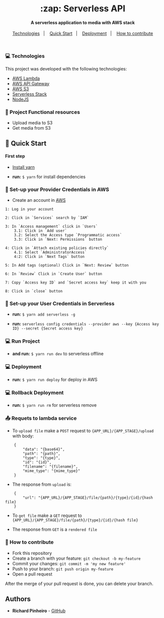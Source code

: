 <h1 align="center">
    :zap: Serverless API
</h1>

<h4 align="center">
    A serverless application to media with AWS stack
</h4>

<p align="center">
    <a href="#tecnologias">Technologies</a>&nbsp;&nbsp;&nbsp;|&nbsp;&nbsp;&nbsp;
    <a href="#quick-start">Quick Start</a>&nbsp;&nbsp;&nbsp;|&nbsp;&nbsp;&nbsp;
    <a href="#deployment">Deployment</a>&nbsp;&nbsp;&nbsp;|&nbsp;&nbsp;&nbsp;
    <a href="#how-to-contribute">How to contribute</a>
</p>

<br>

### 💻 Technologies

This project was developed with the following technologies:

- [AWS Lambda](https://aws.amazon.com/lambda/?nc1=h_ls)
- [AWS API Gateway](https://aws.amazon.com/api-gateway/?nc1=h_ls)
- [AWS S3](https://aws.amazon.com/s3/)
- [Serverless Stack](https://serverless.com/)
- [NodeJS](https://nodejs.org/en/)


### :pencil: Project Functional resources
* Upload media to S3
* Get media from S3

## :rocket: Quick Start

#### First step 

* [Install yarn](https://classic.yarnpkg.com/en/docs/install)

* **run:** `$ yarn` for install dependencies

### :key: Set-up your Provider Credentials in AWS

* Create an account in [AWS](https://aws.amazon.com/)
```
1: Log in your account

2: Click in `Services` search by `IAM`

3: In `Access management` click in `Users`
    3.1: Click in `Add user`
    3.2: Select the Access type `Programmatic access`
    3.3: Click in `Next: Permissions` button

4: Click in `Attach existing policies directly`
    4.1: Select `AdministratorAccess`
    4:2: Click in `Next Tags` button

5: In Add tags (optional) Click in `Next: Review` button

6: In `Review` Click in `Create User` button

7: Copy `Access key ID` and `Secret access key` keep it with you

8: Click in `close` button
```

### :wrench: Set-up your User Credentials in Serverless

* **run:** `$ yarn add serverless -g`

* **run:** `serverless config credentials --provider aws --key {Access key ID} --secret {Secret access key}`


### 💻 Run Project

* **and run:** `$ yarn run dev` to serverless offline


### 💻 Deployment

* **run:** `$ yarn run deploy` for deploy in AWS


### 💻 Rollback Deployment

* **run:** `$ yarn run rm` for serverless remove


### :outbox_tray: Requets to lambda service

* To `upload file` make a `POST` request to `{APP_URL}/{APP_STAGE}/upload` with body:

```
    {
        "data": "{base64}",
        "path": "{path}",
        "type": "{type}",
        "id": "{id}",
        "filename": "{filename}",
        "mime_type": "{mime_type}"
    }
```

* The response from `upload` is:

```
    {
        "url": "{APP_URL}/{APP_STAGE}/file/{path}/{type}/{id}/{hash file}
    }
```

* To `get file` make a `GET` request to `{APP_URL}/{APP_STAGE}/file/{path}/{type}/{id}/{hash file}`
 
* The response from `GET` is a `rendered file`
 

### :loudspeaker: How to contribute

- Fork this repository
- Create a branch with your feature: `git checkout -b my-feature`
- Commit your changes: `git commit -m 'my new feature'`
- Push to your branch: `git push origin my-feature`
- Open a pull request

After the merge of your pull request is done, you can delete your branch.


## Authors

* **Richard Pinheiro** - [GitHub](https://github.com/RichardPinheiro)